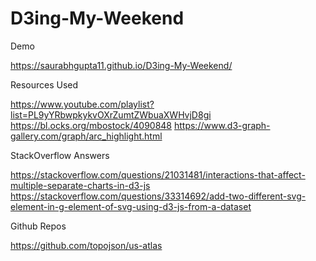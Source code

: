 # D3ing-My-Weekend

Demo

https://saurabhgupta11.github.io/D3ing-My-Weekend/

Resources Used

https://www.youtube.com/playlist?list=PL9yYRbwpkykvOXrZumtZWbuaXWHvjD8gi
https://bl.ocks.org/mbostock/4090848
https://www.d3-graph-gallery.com/graph/arc_highlight.html

StackOverflow Answers

https://stackoverflow.com/questions/21031481/interactions-that-affect-multiple-separate-charts-in-d3-js
https://stackoverflow.com/questions/33314692/add-two-different-svg-element-in-g-element-of-svg-using-d3-js-from-a-dataset

Github Repos

https://github.com/topojson/us-atlas
